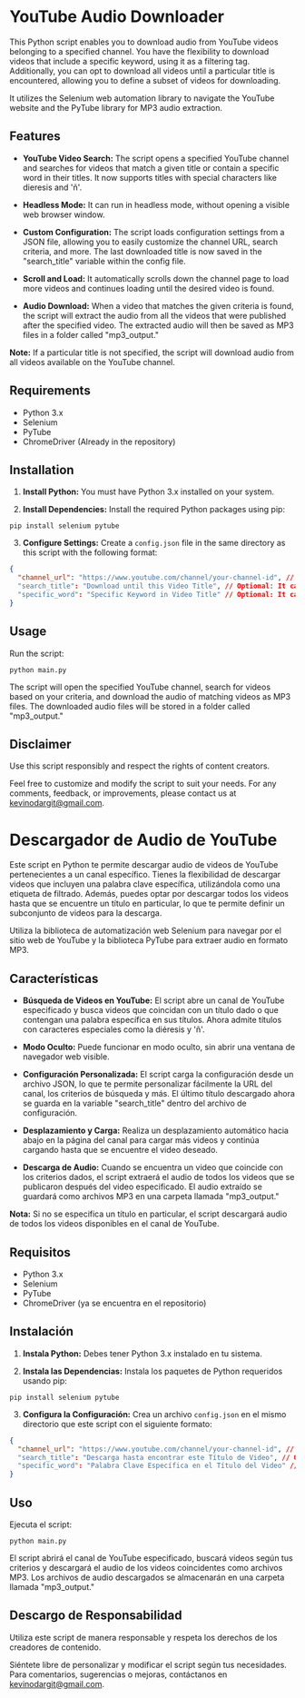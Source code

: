 # YouTube Audio Downloader

This Python script enables you to download audio from YouTube videos belonging to a specified channel. You have the flexibility to download videos that include a specific keyword, using it as a filtering tag. Additionally, you can opt to download all videos until a particular title is encountered, allowing you to define a subset of videos for downloading.

It utilizes the Selenium web automation library to navigate the YouTube website and the PyTube library for MP3 audio extraction.

## Features

- **YouTube Video Search:** The script opens a specified YouTube channel and searches for videos that match a given title or contain a specific word in their titles. It now supports titles with special characters like dieresis and 'ñ'.

- **Headless Mode:** It can run in headless mode, without opening a visible web browser window.

- **Custom Configuration:** The script loads configuration settings from a JSON file, allowing you to easily customize the channel URL, search criteria, and more. The last downloaded title is now saved in the "search_title" variable within the config file.

- **Scroll and Load:** It automatically scrolls down the channel page to load more videos and continues loading until the desired video is found.

- **Audio Download:** When a video that matches the given criteria is found, the script will extract the audio from all the videos that were published after the specified video. The extracted audio will then be saved as MP3 files in a folder called "mp3_output."

**Note:** If a particular title is not specified, the script will download audio from all videos available on the YouTube channel.

## Requirements

- Python 3.x
- Selenium
- PyTube
- ChromeDriver (Already in the repository)

## Installation

1. **Install Python:** You must have Python 3.x installed on your system.

2. **Install Dependencies:** Install the required Python packages using pip:

```shell
pip install selenium pytube
```

3. **Configure Settings:** Create a `config.json` file in the same directory as this script with the following format:

```json
{
  "channel_url": "https://www.youtube.com/channel/your-channel-id", // Mandatory: It must contain the URL of the YouTube channel you want to use.
  "search_title": "Download until this Video Title", // Optional: It can be an empty string "" if you don't want to use this option.
  "specific_word": "Specific Keyword in Video Title" // Optional: It can be an empty string "" if you don't want to use this option.
}
```

## Usage

Run the script:

```shell
python main.py
```

The script will open the specified YouTube channel, search for videos based on your criteria, and download the audio of matching videos as MP3 files. The downloaded audio files will be stored in a folder called "mp3_output."

## Disclaimer

Use this script responsibly and respect the rights of content creators.

Feel free to customize and modify the script to suit your needs. For any comments, feedback, or improvements, please contact us at kevinodargit@gmail.com.


# Descargador de Audio de YouTube

Este script en Python te permite descargar audio de videos de YouTube pertenecientes a un canal específico. Tienes la flexibilidad de descargar videos que incluyen una palabra clave específica, utilizándola como una etiqueta de filtrado. Además, puedes optar por descargar todos los videos hasta que se encuentre un título en particular, lo que te permite definir un subconjunto de videos para la descarga.

Utiliza la biblioteca de automatización web Selenium para navegar por el sitio web de YouTube y la biblioteca PyTube para extraer audio en formato MP3.

## Características

- **Búsqueda de Videos en YouTube:** El script abre un canal de YouTube especificado y busca videos que coincidan con un título dado o que contengan una palabra específica en sus títulos. Ahora admite títulos con caracteres especiales como la diéresis y 'ñ'.

- **Modo Oculto:** Puede funcionar en modo oculto, sin abrir una ventana de navegador web visible.

- **Configuración Personalizada:** El script carga la configuración desde un archivo JSON, lo que te permite personalizar fácilmente la URL del canal, los criterios de búsqueda y más. El último título descargado ahora se guarda en la variable "search_title" dentro del archivo de configuración.

- **Desplazamiento y Carga:** Realiza un desplazamiento automático hacia abajo en la página del canal para cargar más videos y continúa cargando hasta que se encuentre el video deseado.

- **Descarga de Audio:** Cuando se encuentra un video que coincide con los criterios dados, el script extraerá el audio de todos los videos que se publicaron después del video especificado. El audio extraído se guardará como archivos MP3 en una carpeta llamada "mp3_output."

**Nota:** Si no se especifica un título en particular, el script descargará audio de todos los videos disponibles en el canal de YouTube.

## Requisitos

- Python 3.x
- Selenium
- PyTube
- ChromeDriver (ya se encuentra en el repositorio)

## Instalación

1. **Instala Python:** Debes tener Python 3.x instalado en tu sistema.

2. **Instala las Dependencias:** Instala los paquetes de Python requeridos usando pip:

```shell
pip install selenium pytube
```

3. **Configura la Configuración:** Crea un archivo `config.json` en el mismo directorio que este script con el siguiente formato:

```json
{
  "channel_url": "https://www.youtube.com/channel/your-channel-id", // Obligatorio: Debe contener la URL del canal de YouTube que deseas utilizar.
  "search_title": "Descarga hasta encontrar este Título de Video", // Opcional: Puede ser una cadena vacía "" si no deseas utilizar esta opción.
  "specific_word": "Palabra Clave Específica en el Título del Video" // Opcional: Puede ser una cadena vacía "" si no deseas utilizar esta opción.
}
```

## Uso

Ejecuta el script:

```shell
python main.py
```

El script abrirá el canal de YouTube especificado, buscará videos según tus criterios y descargará el audio de los videos coincidentes como archivos MP3. Los archivos de audio descargados se almacenarán en una carpeta llamada "mp3_output."

## Descargo de Responsabilidad

Utiliza este script de manera responsable y respeta los derechos de los creadores de contenido.

Siéntete libre de personalizar y modificar el script según tus necesidades. Para comentarios, sugerencias o mejoras, contáctanos en kevinodargit@gmail.com.